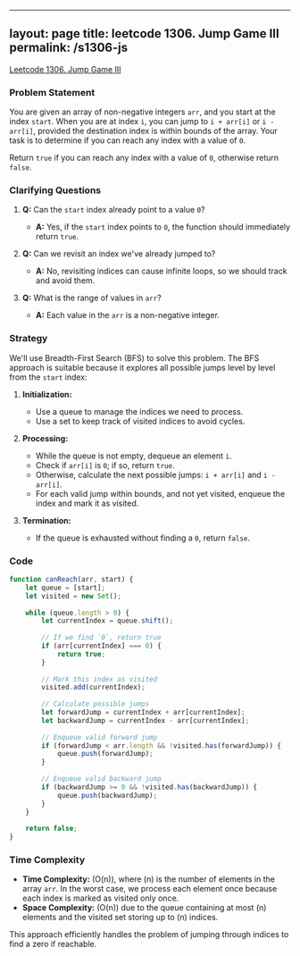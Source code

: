 
---
layout: page
title: leetcode 1306. Jump Game III
permalink: /s1306-js
---
[Leetcode 1306. Jump Game III](https://algoadvance.github.io/algoadvance/l1306)
### Problem Statement
You are given an array of non-negative integers `arr`, and you start at the index `start`. When you are at index `i`, you can jump to `i + arr[i]` or `i - arr[i]`, provided the destination index is within bounds of the array. Your task is to determine if you can reach any index with a value of `0`.

Return `true` if you can reach any index with a value of `0`, otherwise return `false`.

### Clarifying Questions
1. **Q:** Can the `start` index already point to a value `0`?
   - **A:** Yes, if the `start` index points to `0`, the function should immediately return `true`.
   
2. **Q:** Can we revisit an index we've already jumped to?
   - **A:** No, revisiting indices can cause infinite loops, so we should track and avoid them.
   
3. **Q:** What is the range of values in `arr`?
   - **A:** Each value in the `arr` is a non-negative integer.

### Strategy
We'll use Breadth-First Search (BFS) to solve this problem. The BFS approach is suitable because it explores all possible jumps level by level from the `start` index:

1. **Initialization:**
   - Use a queue to manage the indices we need to process.
   - Use a set to keep track of visited indices to avoid cycles.

2. **Processing:**
   - While the queue is not empty, dequeue an element `i`.
   - Check if `arr[i]` is `0`; if so, return `true`.
   - Otherwise, calculate the next possible jumps: `i + arr[i]` and `i - arr[i]`.
   - For each valid jump within bounds, and not yet visited, enqueue the index and mark it as visited.

3. **Termination:**
   - If the queue is exhausted without finding a `0`, return `false`.

### Code

```javascript
function canReach(arr, start) {
    let queue = [start];
    let visited = new Set();
    
    while (queue.length > 0) {
        let currentIndex = queue.shift();
        
        // If we find `0`, return true
        if (arr[currentIndex] === 0) {
            return true;
        }
        
        // Mark this index as visited
        visited.add(currentIndex);
        
        // Calculate possible jumps
        let forwardJump = currentIndex + arr[currentIndex];
        let backwardJump = currentIndex - arr[currentIndex];
        
        // Enqueue valid forward jump
        if (forwardJump < arr.length && !visited.has(forwardJump)) {
            queue.push(forwardJump);
        }
        
        // Enqueue valid backward jump
        if (backwardJump >= 0 && !visited.has(backwardJump)) {
            queue.push(backwardJump);
        }
    }
    
    return false;
}
```

### Time Complexity
- **Time Complexity:** \(O(n)\), where \(n\) is the number of elements in the array `arr`. In the worst case, we process each element once because each index is marked as visited only once.
- **Space Complexity:** \(O(n)\) due to the queue containing at most \(n\) elements and the visited set storing up to \(n\) indices.

This approach efficiently handles the problem of jumping through indices to find a zero if reachable.